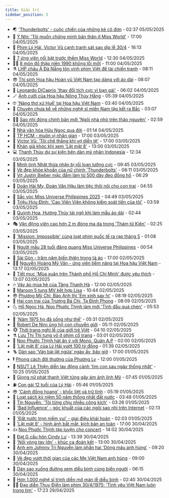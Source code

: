 ```yaml
---
title: Giải trí
sidebar_position: 5
---
```


<!-- vnexpress-giai-tri:START -->
- 🌏 [&#39;Thunderbolts&#39; - cuộc chiến của những kẻ cô đơn](https://vnexpress.net/giai-tri/phim/thu-vien-phim/thunderbolts-805) - 02:37 05/05/2025
- 💫 [Ý Nhi: &#39;Tôi muốn chứng minh bản thân ở Miss World&#39;](https://vnexpress.net/y-nhi-toi-muon-chung-minh-ban-than-o-miss-world-4881485.html) - 17:00 04/05/2025
- 🌮 [Phim Lý Hải, Victor Vũ cạnh tranh sát sao dịp lễ 30/4](https://vnexpress.net/phim-ly-hai-victor-vu-canh-tranh-sat-sao-dip-le-30-4-4881536.html) - 16:13 04/05/2025
- 🧠 [7 ứng viên nổi bật trước thềm Miss World](https://vnexpress.net/7-ung-vien-noi-bat-truoc-them-miss-world-4881459.html) - 12:30 04/05/2025
- 👨‍🏫 [8 món đồ thập niên 1990 không lỗi mốt](https://vnexpress.net/8-mon-do-thap-nien-1990-khong-loi-mot-4880937.html) - 11:00 04/05/2025
- ⚗️ [LHP châu Á Đà Nẵng tôn vinh phim Việt đề tài chiến tranh](https://vnexpress.net/lhp-chau-a-da-nang-ton-vinh-phim-viet-de-tai-chien-tranh-4881385.html) - 08:11 04/05/2025
- 😎 [Thí sinh Hoa hậu Hoàn vũ Việt Nam tạo dáng với áo dài](https://vnexpress.net/thi-sinh-hoa-hau-hoan-vu-viet-nam-tao-dang-voi-ao-dai-4881424.html) - 08:07 04/05/2025
- 🫣 [Leonardo DiCaprio &#39;thay đổi tích cực vì bạn gái&#39;](https://vnexpress.net/leonardo-dicaprio-thay-doi-tich-cuc-vi-ban-gai-4881396.html) - 06:02 04/05/2025
- 🪄 [Ảnh cưới của Hoa hậu Nông Thúy Hằng](https://vnexpress.net/anh-cuoi-cua-hoa-hau-nong-thuy-hang-4881393.html) - 05:39 04/05/2025
- 🤓 [&#39;Nàng thơ xứ Huế&#39; tại Hoa hậu Việt Nam](https://vnexpress.net/nang-tho-xu-hue-tai-hoa-hau-viet-nam-4881373.html) - 03:40 04/05/2025
- 🫶 [Chuyện chưa kể về những nghệ sĩ miền Nam tập kết ra Bắc](https://vnexpress.net/chuyen-chua-ke-ve-nhung-nghe-si-mien-nam-tap-ket-ra-bac-4881302.html) - 03:07 04/05/2025
- 🧑‍🏫 [Sao nhí đóng chính bản mới &#39;Ngôi nhà nhỏ trên thảo nguyên&#39;](https://vnexpress.net/sao-nhi-dong-chinh-ban-moi-ngoi-nha-nho-tren-thao-nguyen-4881342.html) - 02:59 04/05/2025
- 🦄 [Nhà văn hóa Hữu Ngọc qua đời](https://vnexpress.net/nha-van-hoa-huu-ngoc-qua-doi-4881337.html) - 01:14 04/05/2025
- 💫 [TP HCM - muôn vị nhân gian](https://vnexpress.net/tp-hcm-muon-vi-nhan-gian-4881024.html) - 17:00 03/05/2025
- 🎊 [Victor Vũ: &#39;Tôi chê thẳng khi vợ diễn tệ&#39;](https://vnexpress.net/victor-vu-toi-che-thang-khi-vo-dien-te-4880886.html) - 17:00 03/05/2025
- 👹 [Khán giả khóc khi xem &#39;Lật mặt 8&#39;](https://vnexpress.net/khan-gia-khoc-khi-xem-lat-mat-8-4880986.html) - 13:00 03/05/2025
- 💻 [Thanh Thủy dự sự kiện bên dàn mỹ nhân Indonesia](https://vnexpress.net/thanh-thuy-du-su-kien-ben-dan-my-nhan-indonesia-4881265.html) - 12:34 03/05/2025
- 🤡 [Minh tinh Nhật thừa nhận bị rối loạn lưỡng cực](https://vnexpress.net/minh-tinh-nhat-thua-nhan-bi-roi-loan-luong-cuc-4881237.html) - 09:45 03/05/2025
- 🥰 [Vẻ đẹp khỏe khoắn của nữ chính &#39;Thunderbolts&#39;](https://vnexpress.net/ve-dep-khoe-khoan-cua-nu-chinh-thunderbolts-4880912.html) - 08:11 03/05/2025
- 🚀 [Vợ Justin Bieber mặc đầm làm từ 500 dây đeo đồng hồ](https://vnexpress.net/vo-justin-bieber-mac-dam-lam-tu-500-day-deo-dong-ho-4881188.html) - 06:29 03/05/2025
- 📝 [Doãn Hải My, Đoàn Văn Hậu làm tiệc thôi nôi cho con trai](https://vnexpress.net/doan-hai-my-doan-van-hau-lam-tiec-thoi-noi-cho-con-trai-4881182.html) - 04:55 03/05/2025
- 🐲 [Sắc vóc Miss Universe Philippines 2025](https://vnexpress.net/sac-voc-miss-universe-philippines-2025-4881168.html) - 04:49 03/05/2025
- 🎃 [Triệu Hựu Đình: &#39;Cao Viên Viên không kiểm soát tiền của tôi&#39;](https://vnexpress.net/trieu-huu-dinh-cao-vien-vien-khong-kiem-soat-tien-cua-toi-4881163.html) - 03:59 03/05/2025
- 🤠 [Quỳnh Hoa, Hương Thủy tái ngộ khi làm mẫu áo dài](https://vnexpress.net/quynh-hoa-huong-thuy-tai-ngo-khi-lam-mau-ao-dai-4880990.html) - 02:44 03/05/2025
- 🎭 [Vận động viên cao hơn 2 m đóng ma da trong &#39;Thám tử Kiên&#39;](https://vnexpress.net/van-dong-vien-cao-hon-2-m-dong-ma-da-trong-tham-tu-kien-4881100.html) - 02:25 03/05/2025
- 🧰 [&#39;Mission: Impossible&#39; cùng loạt phim quốc tế ra rạp tháng 5](https://vnexpress.net/mission-impossible-cung-loat-phim-quoc-te-ra-rap-thang-5-4880919.html) - 01:08 03/05/2025
- 🦍 [Người mẫu 28 tuổi đăng quang Miss Universe Philippines](https://vnexpress.net/nguoi-mau-28-tuoi-dang-quang-miss-universe-philippines-4881107.html) - 00:54 03/05/2025
- 🌝 [Sài Gòn - trăm năm biến thiên trong tà áo](https://vnexpress.net/sai-gon-tram-nam-bien-thien-trong-ta-ao-4878641.html) - 17:00 02/05/2025
- 🧑‍💻 [Nguyễn Hoàng Mỹ Vân - ứng viên tiềm năng tại Hoa hậu Việt Nam](https://vnexpress.net/nguyen-hoang-my-van-ung-vien-tiem-nang-tai-hoa-hau-viet-nam-4880957.html) - 13:17 02/05/2025
- 🥸 [Tiết mục &#39;Mùa xuân trên Thành phố Hồ Chí Minh&#39; được yêu thích](https://vnexpress.net/tiet-muc-mua-xuan-tren-thanh-pho-ho-chi-minh-duoc-yeu-thich-4880797.html) - 13:07 02/05/2025
- 🔥 [Váy áo mùa hè của Tăng Thanh Hà](https://vnexpress.net/vay-ao-mua-he-cua-tang-thanh-ha-4878950.html) - 12:00 02/05/2025
- 🐎 [Maroon 5 tung MV kết hợp Lisa](https://vnexpress.net/maroon-5-tung-mv-ket-hop-lisa-4881004.html) - 10:44 02/05/2025
- 😎 [Phương Mỹ Chi, Bảo Anh thi &#39;Em xinh say hi&#39;](https://vnexpress.net/phuong-my-chi-bao-anh-thi-em-xinh-say-hi-4880929.html) - 08:19 02/05/2025
- 🦄 [Hai con trai của Trương Bá Chi, Tạ Đình Phong](https://vnexpress.net/hai-con-trai-cua-truong-ba-chi-ta-dinh-phong-4880966.html) - 08:09 02/05/2025
- 🌜 [Hồ Ngọc Hà, Noo Phước Thịnh làm mới &#39;Tình đầu quá chén&#39;](https://vnexpress.net/ho-ngoc-ha-noo-phuoc-thinh-lam-moi-tinh-dau-qua-chen-4880718.html) - 05:53 02/05/2025
- 🚦 [&#39;Năm 1975 họ đã sống như thế&#39;](https://vnexpress.net/nam-1975-ho-da-song-nhu-the-4879501.html) - 05:31 02/05/2025
- 🧐 [Robert De Niro ủng hộ con chuyển giới](https://vnexpress.net/robert-de-niro-ung-ho-con-chuyen-gioi-4880870.html) - 05:11 02/05/2025
- 🐵 [Thời trang nghỉ lễ của giới trẻ Việt](https://vnexpress.net/thoi-trang-nghi-le-cua-gioi-tre-viet-4880622.html) - 04:10 02/05/2025
- ⚗️ [Lưu Thi Thi tung võ ở phim cổ trang](https://vnexpress.net/luu-thi-thi-tung-vo-o-phim-co-trang-4880866.html) - 03:01 02/05/2025
- 👺 [Noo Phước Thịnh hát ăn ý với Mono, Quân A.P](https://vnexpress.net/noo-phuoc-thinh-hat-an-y-voi-mono-quan-a-p-4880778.html) - 02:00 02/05/2025
- 🌊 [&#39;Lật mặt 8&#39; của Lý Hải vượt 100 tỷ đồng](https://vnexpress.net/lat-mat-8-cua-ly-hai-vuot-100-ty-dong-4880795.html) - 01:39 02/05/2025
- 🪜 [Dàn sao &#39;Ván bài lật ngửa&#39; ngày ấy, bây giờ](https://vnexpress.net/dan-sao-van-bai-lat-ngua-ngay-ay-bay-gio-4880577.html) - 17:00 01/05/2025
- 🕴 [Phong cách đời thường của Phương Ly](https://vnexpress.net/phong-cach-doi-thuong-cua-phuong-ly-4879749.html) - 12:00 01/05/2025
- 💃 [NSƯT Lê Thiện diễn lay động cảnh &#39;tìm con sau ngày thống nhất&#39;](https://vnexpress.net/nsut-le-thien-dien-lay-dong-canh-tim-con-sau-ngay-thong-nhat-4880685.html) - 10:25 01/05/2025
- 🦄 [Giọng nữ phát thanh Việt từng gây ám ảnh lính Mỹ](https://vnexpress.net/giong-nu-phat-thanh-viet-tung-gay-am-anh-linh-my-4880682.html) - 07:45 01/05/2025
- ⛽️ [Con gái 12 tuổi của Lý Hải](https://vnexpress.net/con-gai-12-tuoi-cua-ly-hai-4880658.html) - 05:46 01/05/2025
- 😎 [&#39;Cánh đồng hoang&#39; - khốc liệt và trữ tình](https://vnexpress.net/canh-dong-hoang-khoc-liet-va-tru-tinh-4870998.html) - 05:19 01/05/2025
- 🌊 [Loạt sách kỷ niệm 50 năm thống nhất đất nước](https://vnexpress.net/loat-sach-ky-niem-50-nam-thong-nhat-dat-nuoc-4879805.html) - 03:48 01/05/2025
- 🐲 [Tín Nguyễn: &#39;Tôi từng chịu nhiều công kích&#39;](https://vnexpress.net/tin-nguyen-toi-tung-chiu-nhieu-cong-kich-4879715.html) - 03:26 01/05/2025
- 💂 [&#39;Bad Influence&#39; - góc khuất của các ngôi sao nhí trên Internet](https://vnexpress.net/giai-tri/phim/thu-vien-phim/bad-influence-the-dark-side-of-kidfluencing-803) - 02:13 01/05/2025
- 🙉 [&#39;Đất nước trọn niềm vui&#39; - giai điệu khải hoàn](https://vnexpress.net/dat-nuoc-tron-niem-vui-giai-dieu-khai-hoan-4880257.html) - 02:03 01/05/2025
- 💪 [&#39;Lật mặt 8&#39; - hình ảnh bắt mắt, kịch bản an toàn](https://vnexpress.net/giai-tri/phim/thu-vien-phim/lat-mat-8-vong-tay-nang-804) - 17:00 30/04/2025
- 👍 [Noo Phước Thịnh tập luyện cho concert](https://vnexpress.net/noo-phuoc-thinh-tap-luyen-cho-concert-4880507.html) - 14:02 30/04/2025
- 💪 [Đạt G cầu hôn Cindy Lư](https://vnexpress.net/dat-g-cau-hon-cindy-lu-4880520.html) - 13:39 30/04/2025
- 💄 [&#39;Nối vòng tay lớn&#39; - khúc ca đoàn kết](https://vnexpress.net/noi-vong-tay-lon-khuc-ca-doan-ket-4880382.html) - 13:00 30/04/2025
- 🦩 [Anh em Johnny Trí Nguyễn làm phần hai &#39;Dòng máu anh hùng&#39;](https://vnexpress.net/anh-em-johnny-tri-nguyen-lam-phan-hai-dong-mau-anh-hung-4880458.html) - 09:20 30/04/2025
- 🥸 [Vẻ đẹp vượt thời gian của các Mẹ Việt Nam anh hùng](https://vnexpress.net/ve-dep-vuot-thoi-gian-cua-cac-me-viet-nam-anh-hung-4880440.html) - 09:00 30/04/2025
- 🧰 [Dàn sao xuống đường xem diễu binh cùng biển người](https://vnexpress.net/dan-sao-xuong-duong-xem-dieu-binh-cung-bien-nguoi-4880419.html) - 06:15 30/04/2025
- 💼 [Hơn 1.000 nghệ sĩ trình diễn mở màn lễ diễu binh](https://vnexpress.net/hon-1-000-nghe-si-trinh-dien-mo-man-le-dieu-binh-4880372.html) - 02:40 30/04/2025
- 🧑‍💻 [Đạo diễn Thụy Điển làm phim 30/4/1975: &#39;Tình yêu Việt Nam luôn trong tim&#39;](https://vnexpress.net/dao-dien-thuy-dien-lam-phim-30-4-1975-tinh-yeu-viet-nam-luon-trong-tim-4879215.html) - 17:23 29/04/2025<!-- vnexpress-giai-tri:END -->
